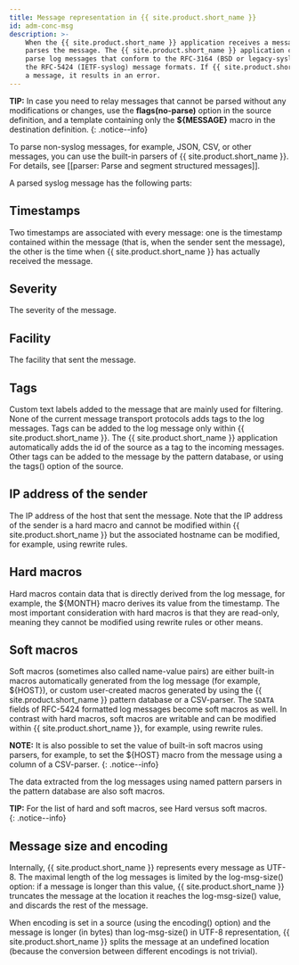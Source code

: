 ```yaml
---
title: Message representation in {{ site.product.short_name }}
id: adm-conc-msg
description: >-
    When the {{ site.product.short_name }} application receives a message, it automatically
    parses the message. The {{ site.product.short_name }} application can automatically
    parse log messages that conform to the RFC-3164 (BSD or legacy-syslog) or
    the RFC-5424 (IETF-syslog) message formats. If {{ site.product.short_name }} cannot parse
    a message, it results in an error.
---
```


**TIP:** In case you need to relay messages that cannot be parsed without
any modifications or changes, use the **flags(no-parse)** option in the
source definition, and a template containing only the **${MESSAGE}**
macro in the destination definition.
{: .notice--info}

To parse non-syslog messages, for example, JSON, CSV, or other messages,
you can use the built-in parsers of {{ site.product.short_name }}. For details, see
[[parser: Parse and segment structured messages]].

A parsed syslog message has the following parts:

## Timestamps

Two timestamps are associated with every message: one is the
timestamp contained within the message (that is, when the sender
sent the message), the other is the time when {{ site.product.short_name }} has
actually received the message.

## Severity

The severity of the message.

## Facility

The facility that sent the message.

## Tags

Custom text labels added to the message that are mainly used for
filtering. None of the current message transport protocols adds tags
to the log messages. Tags can be added to the log message only
within {{ site.product.short_name }}. The {{ site.product.short_name }} application automatically
adds the id of the source as a tag to the incoming messages. Other
tags can be added to the message by the pattern database, or using
the tags() option of the source.

## IP address of the sender

The IP address of the host that sent the message. Note that the IP
address of the sender is a hard macro and cannot be modified within
{{ site.product.short_name }} but the associated hostname can be modified, for
example, using rewrite rules.

## Hard macros

Hard macros contain data that is directly derived from the log
message, for example, the ${MONTH} macro derives its value from the
timestamp. The most important consideration with hard macros is that
they are read-only, meaning they cannot be modified using rewrite
rules or other means.

## Soft macros

Soft macros (sometimes also called name-value pairs) are either
built-in macros automatically generated from the log message (for
example, ${HOST}), or custom user-created macros generated by using
the {{ site.product.short_name }} pattern database or a CSV-parser. The `SDATA` fields of
RFC-5424 formatted log messages become soft macros as well. In
contrast with hard macros, soft macros are writable and can be
modified within {{ site.product.short_name }}, for example, using rewrite rules.

**NOTE:** It is also possible to set the value of built-in soft macros
using parsers, for example, to set the ${HOST} macro from the
message using a column of a CSV-parser.
{: .notice--info}

The data extracted from the log messages using named pattern parsers
in the pattern database are also soft macros.

**TIP:** For the list of hard and soft macros, see
Hard versus soft macros.  
{: .notice--info}

## Message size and encoding

Internally, {{ site.product.short_name }} represents every message as UTF-8. The maximal
length of the log messages is limited by the log-msg-size() option: if a
message is longer than this value, {{ site.product.short_name }} truncates the message
at the location it reaches the log-msg-size() value, and discards the
rest of the message.

When encoding is set in a source (using the encoding() option) and the
message is longer (in bytes) than log-msg-size() in UTF-8
representation, {{ site.product.short_name }} splits the message at an undefined
location (because the conversion between different encodings is not
trivial).
